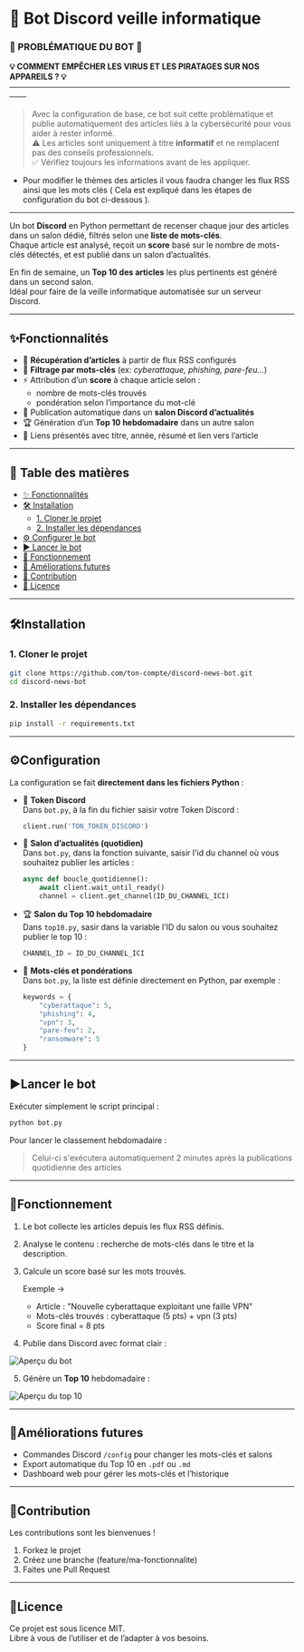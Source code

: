# 🤖 Bot Discord veille informatique

### 🚨 PROBLÉMATIQUE DU BOT 🚨

**💡 COMMENT EMPÊCHER LES VIRUS ET LES PIRATAGES SUR NOS APPAREILS ? 💡**
─────────────────────────────────────────────────────
> Avec la configuration de base, ce bot suit cette problèmatique et publie automatiquement des articles liés à la cybersécurité pour vous aider à rester informé.  
> ⚠️ Les articles sont uniquement à titre **informatif** et ne remplacent pas des conseils professionnels.  
> ✅ Vérifiez toujours les informations avant de les appliquer.

- Pour modifier le thèmes des articles il vous faudra changer les flux RSS ainsi que les mots clés ( Cela est expliqué dans les étapes de configuration du bot ci-dessous ).
---


Un bot **Discord** en Python permettant de recenser chaque jour des articles dans un salon dédié, filtrés selon une **liste de mots-clés**.  
Chaque article est analysé, reçoit un **score** basé sur le nombre de mots-clés détectés, et est publié dans un salon d’actualités.  

En fin de semaine, un **Top 10 des articles** les plus pertinents est généré dans un second salon.  
Idéal pour faire de la veille informatique automatisée sur un serveur Discord.

---

## ✨Fonctionnalités

- 📡 **Récupération d’articles** à partir de flux RSS configurés  
- 📝 **Filtrage par mots-clés** (ex: *cyberattaque, phishing, pare-feu…*)  
- ⚡ Attribution d’un **score** à chaque article selon :  
  - nombre de mots-clés trouvés  
  - pondération selon l’importance du mot-clé  
- 📌 Publication automatique dans un **salon Discord d’actualités**  
- 🏆 Génération d’un **Top 10 hebdomadaire** dans un autre salon  
- 🎨 Liens présentés avec titre, année, résumé et lien vers l’article  

---

## 📑 Table des matières

- [✨ Fonctionnalités](#fonctionnalités)
- [🛠️ Installation](#installation)
  - [1. Cloner le projet](#1-cloner-le-projet)
  - [2. Installer les dépendances](#2-installer-les-dépendances)
- [⚙️ Configurer le bot](#configuration)
- [▶️ Lancer le bot](#lancer-le-bot)
- [🔎 Fonctionnement](#fonctionnement)
- [🚀 Améliorations futures](#améliorations-futures)
- [🤝 Contribution](#contribution)
- [📄 Licence](#licence)


---
## 🛠Installation

### 1. Cloner le projet
```bash
git clone https://github.com/ton-compte/discord-news-bot.git
cd discord-news-bot
```

### 2. Installer les dépendances

```bash
pip install -r requirements.txt
```

---

## ⚙Configuration

La configuration se fait **directement dans les fichiers Python** :

- 🔑 **Token Discord**  
  Dans `bot.py`, à la fin du fichier saisir votre Token Discord :  
  ```python
  client.run('TON_TOKEN_DISCORD')
  ```

- 📝 **Salon d’actualités (quotidien)**  
  Dans `bot.py`, dans la fonction suivante, saisir l'id du channel où vous souhaitez publier les articles :  
  ```python
  async def boucle_quotidienne():
      await client.wait_until_ready()
      channel = client.get_channel(ID_DU_CHANNEL_ICI)
  ```

- 🏆 **Salon du Top 10 hebdomadaire**  
  Dans `top10.py`, sasir dans la variable l'ID du salon ou vous souhaitez publier le top 10 :  
  ```python
  CHANNEL_ID = ID_DU_CHANNEL_ICI
  ```

- 🔎 **Mots-clés et pondérations**  
  Dans `bot.py`, la liste est définie directement en Python, par exemple :  
  ```python
  keywords = {
      "cyberattaque": 5,
      "phishing": 4,
      "vpn": 3,
      "pare-feu": 2,
      "ransomware": 5
  }
  ```

---

## ▶Lancer le bot

Exécuter simplement le script principal :

```bash
python bot.py
```

Pour lancer le classement hebdomadaire :

> Celui-ci s'exécutera automatiquement 2 minutes après la publications quotidienne des articles

---

## 🔎Fonctionnement

1. Le bot collecte les articles depuis les flux RSS définis.  
2. Analyse le contenu : recherche de mots-clés dans le titre et la description.  
3. Calcule un score basé sur les mots trouvés.  

   Exemple →  

   - Article : "Nouvelle cyberattaque exploitant une faille VPN"  
   - Mots-clés trouvés : cyberattaque (5 pts) + vpn (3 pts)  
   - Score final = 8 pts  

4. Publie dans Discord avec format clair :  

![Aperçu du bot](assets/messageHebdomadaire.png)


5. Génère un **Top 10** hebdomadaire :  

![Aperçu du top 10](assets/top10.png)


---

## 🚀Améliorations futures

- Commandes Discord `/config` pour changer les mots-clés et salons  
- Export automatique du Top 10 en `.pdf` ou `.md`  
- Dashboard web pour gérer les mots-clés et l’historique  

---

## 🤝Contribution

Les contributions sont les bienvenues !

1. Forkez le projet  
2. Créez une branche (feature/ma-fonctionnalite)  
3. Faites une Pull Request  

---

## 📄Licence

Ce projet est sous licence MIT.  
Libre à vous de l’utiliser et de l’adapter à vos besoins.
